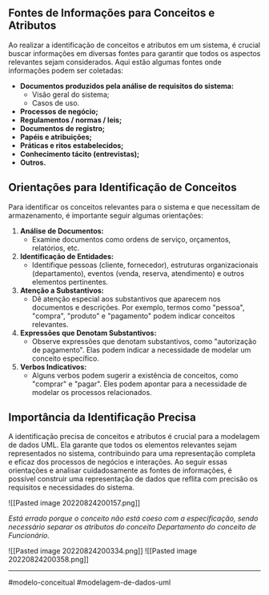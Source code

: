 ## Fontes de Informações para Conceitos e Atributos
Ao realizar a identificação de conceitos e atributos em um sistema, é crucial buscar informações em diversas fontes para garantir que todos os aspectos relevantes sejam considerados. Aqui estão algumas fontes onde informações podem ser coletadas:

- **Documentos produzidos pela análise de requisitos do sistema:**
    - Visão geral do sistema;
    - Casos de uso.
- **Processos de negócio;**
- **Regulamentos / normas / leis;**
- **Documentos de registro;**
- **Papéis e atribuições;**
- **Práticas e ritos estabelecidos;**
- **Conhecimento tácito (entrevistas);**
- **Outros.**
## Orientações para Identificação de Conceitos
Para identificar os conceitos relevantes para o sistema e que necessitam de armazenamento, é importante seguir algumas orientações:

1. **Análise de Documentos:**
    - Examine documentos como ordens de serviço, orçamentos, relatórios, etc.
2. **Identificação de Entidades:**
    - Identifique pessoas (cliente, fornecedor), estruturas organizacionais (departamento), eventos (venda, reserva, atendimento) e outros elementos pertinentes.
3. **Atenção a Substantivos:**
    - Dê atenção especial aos substantivos que aparecem nos documentos e descrições. Por exemplo, termos como "pessoa", "compra", "produto" e "pagamento" podem indicar conceitos relevantes.
4. **Expressões que Denotam Substantivos:**
    - Observe expressões que denotam substantivos, como "autorização de pagamento". Elas podem indicar a necessidade de modelar um conceito específico.
5. **Verbos Indicativos:**
    - Alguns verbos podem sugerir a existência de conceitos, como "comprar" e "pagar". Eles podem apontar para a necessidade de modelar os processos relacionados.

## Importância da Identificação Precisa
A identificação precisa de conceitos e atributos é crucial para a modelagem de dados UML. Ela garante que todos os elementos relevantes sejam representados no sistema, contribuindo para uma representação completa e eficaz dos processos de negócios e interações. Ao seguir essas orientações e analisar cuidadosamente as fontes de informações, é possível construir uma representação de dados que reflita com precisão os requisitos e necessidades do sistema.

![[Pasted image 20220824200157.png]]

*Está errado porque o conceito não está coeso com a especificação, sendo necessário separar os atributos do conceito Departamento do conceito de Funcionário.*

![[Pasted image 20220824200334.png]]
![[Pasted image 20220824200358.png]]

---
#modelo-conceitual #modelagem-de-dados-uml 